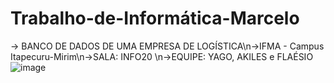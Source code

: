# Trabalho-de-Informática-Marcelo
-> BANCO DE DADOS DE UMA EMPRESA DE LOGÍSTICA\n->IFMA - Campus Itapecuru-Mirim\n->SALA: INFO20 \n->EQUIPE: YAGO, AKILES e FLAÉSIO
![image](https://github.com/flaesio1/trabalho-de-inform-tica-Marcelo/assets/161402864/c54d84a2-e4be-4432-9e04-8ed57a04fb3a)
